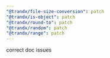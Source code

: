 ```yaml
---
"@trandx/file-size-conversion": patch
"@trandx/is-object": patch
"@trandx/round-to": patch
"@trandx/random": patch
"@trandx/range": patch
---
```


correct doc issues
